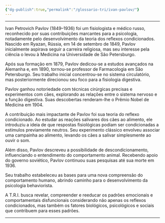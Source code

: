 ```yaml
---
{"dg-publish":true,"permalink":"/glossario-tri/ivan-pavlov/"}
---
```


---


Ivan Petrovich Pavlov (1849–1936) foi um fisiologista e médico russo, reconhecido por suas contribuições marcantes para a psicologia, notadamente pelo desenvolvimento da teoria dos reflexos condicionados. Nascido em Ryazan, Rússia, em 14 de setembro de 1849, Pavlov inicialmente aspirava seguir a carreira religiosa, mas seu interesse pela ciência o levou à Medicina na Universidade de São Petersburgo.

Após sua formação em 1879, Pavlov dedicou-se a estudos avançados na Alemanha e, em 1890, tornou-se professor de Farmacologia em São Petersburgo. Seu trabalho inicial concentrou-se no sistema circulatório, mas posteriormente direcionou seu foco para a fisiologia digestiva.

Pavlov ganhou notoriedade com técnicas cirúrgicas precisas e experimentos com cães, explorando as relações entre o sistema nervoso e a função digestiva. Suas descobertas renderam-lhe o Prêmio Nobel de Medicina em 1904.

A contribuição mais impactante de Pavlov foi sua teoria do reflexo condicionado. Ao estudar as reações salivares dos cães ao alimento, ele introduziu a ideia de que respostas fisiológicas podiam ser condicionadas a estímulos previamente neutros. Seu experimento clássico envolveu associar uma campainha ao alimento, levando os cães a salivar simplesmente ao ouvir o som.

Além disso, Pavlov descreveu a possibilidade de descondicionamento, influenciando o entendimento do comportamento animal. Recebendo apoio do governo soviético, Pavlov continuou suas pesquisas até sua morte em 1936.

Seu trabalho estabeleceu as bases para uma nova compreensão do comportamento humano, abrindo caminho para o desenvolvimento da psicologia behaviorista.

A T.R.I. busca revelar, compreender e reeducar os padrões emocionais e comportamentais disfuncionais considerando não apenas os reflexos condicionados, mas também os fatores biológicos, psicológicos e sociais que contribuem para esses padrões.



----



